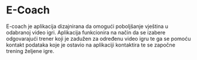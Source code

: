 # E-Coach
E-coach je aplikacija dizajnirana da omogući poboljšanje vještina u odabranoj video igri. Aplikacija funkcionira na način da se izabere odgovarajući trener koji je zadužen za određenu video igru te ga se pomoću kontakt podataka koje je ostavio na aplikaciji kontaktira te se započne trening željene igre.
